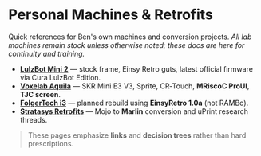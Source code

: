 # Personal Machines & Retrofits

Quick references for Ben's own machines and conversion projects.
_All lab machines remain stock unless otherwise noted; these docs are here for continuity and training._

- [**LulzBot Mini 2**](lulzbot-mini-2/) — stock frame, Einsy Retro guts, latest official firmware via Cura LulzBot Edition.
- [**Voxelab Aquila**](voxelab-aquila-skrmini-e3v3-sprite-crtouch-proui/) — SKR Mini E3 V3, Sprite, CR‑Touch, **MRiscoC ProUI**, **TJC screen**.
- [**FolgerTech i3**](folgertech-i3-einsyretro-rebuild/) — planned rebuild using **EinsyRetro 1.0a** (not RAMBo).
- [**Stratasys Retrofits**](stratasys-retrofits/) — Mojo to **Marlin** conversion and uPrint research threads.

> These pages emphasize **links** and **decision trees** rather than hard prescriptions.
